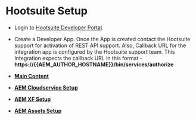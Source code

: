 # Hootsuite Setup

* Login to [Hootsuite Developer Portal](https://hootsuite.com/developers/my-apps).
* Create a Developer App. Once the App is created contact the Hootsuite support for activation of REST API support. Also, Callback URL for the integration app is configured by the Hootsuite support team. This Integration expects the callback URL in this format - **https://{{AEM_AUTHOR_HOSTNAME}}/bin/services/authorize**

* **[Main Content](../README.md)**
* **[AEM Cloudservice Setup](./AEM_CLOUDSERVICES_SETUP.md)**
* **[AEM XF Setup](./AEM_XF_SETUP.md)**
* **[AEM Assets Setup](./AEM_ASSETS_SETUP.md)**